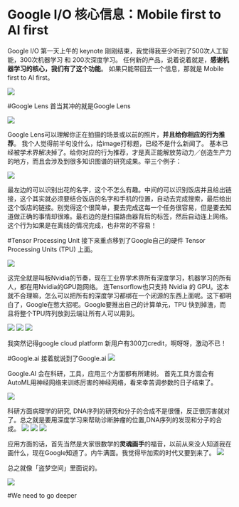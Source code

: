 # Google I/O 核心信息：Mobile first to AI first

Google I/O 第一天上午的 keynote 刚刚结束，我觉得我至少听到了500次人工智能，300次机器学习 和 200次深度学习。 任何新的产品，说着说着就是，**感谢机器学习的核心，我们有了这个功能**。 如果只能带回去一个信息，那就是 Mobile first to AI first。

![](toai.jpg)

#Google Lens
首当其冲的就是Google Lens

![](lens.jpg)

Google Lens可以理解你正在拍摄的场景或以前的照片，**并且给你相应的行为推荐**。 我个人觉得前半句没什么，给image打标题，已经不是什么新闻了。 基本已经被学术界解决掉了。给你对应的行为推荐，才是真正能解放劳动力／创造生产力的地方，而且会涉及到很多知识图谱的研究成果。举三个例子：

![](lensexample.jpg)

最左边的可以识别出花的名字，这个不怎么有趣。中间的可以识别饭店并且给出链接，这个其实就必须要结合饭店的名字和手机的位置，自动去完成搜索，最后给出这个饭店的链接。别觉得这个很简单，要去完成这每一个任务很容易，但是要去知道做正确的事情却很难。最右边的是扫描路由器背后的标签，然后自动连上网络。这个行为如果是在离线的情况完成，也非常的不容易！

#Tensor Processing Unit
接下来重点移到了Google自己的硬件 Tensor Processing Units (TPU) 上面。

![](tpu.jpg)

这完全就是叫板Nvidia的节奏，现在工业界学术界所有深度学习，机器学习的所有人，都在用Nvidia的GPU跑网络。 连Tensorflow也只支持 Nvidia 的 GPU。这本就不合理嘛，怎么可以把所有的深度学习都绑在一个闭源的东西上面呢。这下都明白了，Google在憋大招呢。Google要推出自己的计算单元，TPU 快到掉渣，而且将整个TPU阵列放到云端让所有人可以用到。

![](cloudtpu.jpg)
![](tpumatrix.jpg)
![](cloudengine.jpg)

我突然记得google cloud platform 新用户有300刀credit，啊呀呀，激动不已！

#Google.ai
接着就说到了Google.ai
![](googleai.jpg)

Google.AI 会在科研，工具，应用三个方面都有所建树。
首先工具方面会有AutoML用神经网络来训练厉害的神经网络，看来幸苦调参数的日子结束了。

![](automl.jpg)

科研方面病理学的研究, DNA序列的研究和分子的合成不是很懂，反正很厉害就对了。总之就是要用深度学习来帮助诊断肿瘤的位置,DNA序列的发现和分子的合成。
![](pathology.jpg)
![](dna.jpg)
![](molecule.jpg)

应用方面的话，首先当然是大家很数学的**灵魂画手**的福音，以前从来没人知道我在画什么，现在Google知道了。内牛满面。我觉得毕加索的时代又要到来了。
![](cat.jpg)

总之就像「盗梦空间」里面说的。

![](godeeper.jpg)

#We need to go deeper